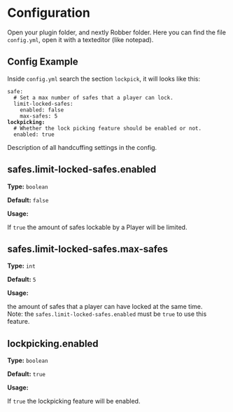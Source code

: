 # Configuration

Open your plugin folder, and nextly Robber folder. Here you can find the file `config.yml`, open it with a texteditor (like notepad).

## Config Example

Inside `config.yml` search the section `lockpick`, it will looks like this:

<pre class="language-yaml"><code class="lang-yaml">safe:
  # Set a max number of safes that a player can lock.
  limit-locked-safes:
    enabled: false
    max-safes: 5
<strong>lockpicking:
</strong>  # Whether the lock picking feature should be enabled or not.
  enabled: true
</code></pre>

Description of all handcuffing settings in the config.

## safes.limit-locked-safes.enabled

**Type:** `boolean`

**Default:** `false`

**Usage:**

If `true` the amount of safes lockable by a Player will be limited.

## safes.limit-locked-safes.max-safes

**Type:** `int`

**Default:** `5`

**Usage:**

the amount of safes that a player can have locked at the same time.\
Note: the `safes.limit-locked-safes.enabled` must be `true` to use this feature.

## lockpicking.enabled

**Type:** `boolean`

**Default:** `true`

**Usage:**

If `true` the lockpicking feature will be enabled.
